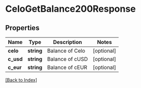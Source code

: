 # CeloGetBalance200Response

## Properties

Name | Type | Description | Notes
------------ | ------------- | ------------- | -------------
**celo** | **string** | Balance of Celo | [optional]
**c_usd** | **string** | Balance of cUSD | [optional]
**c_eur** | **string** | Balance of cEUR | [optional]

[[Back to Index]](../index.md)
